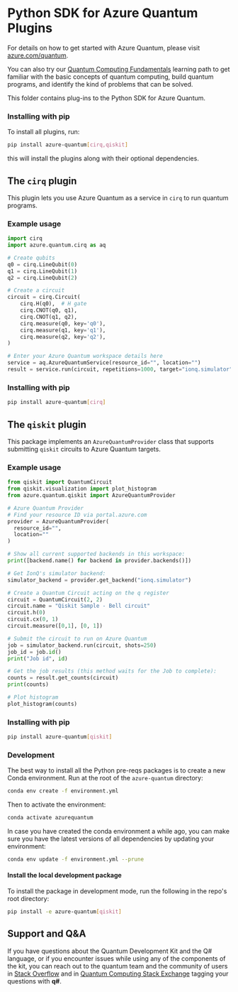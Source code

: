 # Python SDK for Azure Quantum Plugins #

For details on how to get started with Azure Quantum, please visit [azure.com/quantum](https://azure.com/quantum).

You can also try our [Quantum Computing Fundamentals](https://aka.ms/learnqc) learning path to get familiar with the basic concepts of quantum computing, build quantum programs, and identify the kind of problems that can be solved.

This folder contains plug-ins to the Python SDK for Azure Quantum.

### Installing with pip ###

To install all plugins, run:

```bash
pip install azure-quantum[cirq,qiskit]
```

this will install the plugins along with their optional dependencies.

## The `cirq` plugin ##

This plugin lets you use Azure Quantum as a service in  `cirq` to run quantum programs.

### Example usage ###

```python
import cirq
import azure.quantum.cirq as aq

# Create qubits
q0 = cirq.LineQubit(0)
q1 = cirq.LineQubit(1)
q2 = cirq.LineQubit(2)

# Create a circuit
circuit = cirq.Circuit(
    cirq.H(q0),  # H gate
    cirq.CNOT(q0, q1),
    cirq.CNOT(q1, q2),
    cirq.measure(q0, key='q0'),
    cirq.measure(q1, key='q1'),
    cirq.measure(q2, key='q2'),
)

# Enter your Azure Quantum workspace details here
service = aq.AzureQuantumService(resource_id="", location="")
result = service.run(circuit, repetitions=1000, target="ionq.simulator")
```

### Installing with pip ###

```bash
pip install azure-quantum[cirq]
```

## The `qiskit` plugin ##

This package implements an `AzureQuantumProvider` class that supports submitting `qiskit` circuits to Azure Quantum targets.

### Example usage ###

```python
from qiskit import QuantumCircuit
from qiskit.visualization import plot_histogram
from azure.quantum.qiskit import AzureQuantumProvider

# Azure Quantum Provider
# Find your resource ID via portal.azure.com
provider = AzureQuantumProvider(
  resource_id="",
  location=""
)

# Show all current supported backends in this workspace:
print([backend.name() for backend in provider.backends()])

# Get IonQ's simulator backend:
simulator_backend = provider.get_backend("ionq.simulator")

# Create a Quantum Circuit acting on the q register
circuit = QuantumCircuit(2, 2)
circuit.name = "Qiskit Sample - Bell circuit"
circuit.h(0)
circuit.cx(0, 1)
circuit.measure([0,1], [0, 1])

# Submit the circuit to run on Azure Quantum
job = simulator_backend.run(circuit, shots=250)
job_id = job.id()
print("Job id", id)

# Get the job results (this method waits for the Job to complete):
counts = result.get_counts(circuit)
print(counts)

# Plot histogram
plot_histogram(counts)
```

### Installing with pip ###

```bash
pip install azure-quantum[qiskit]
```

### Development ###

The best way to install all the Python pre-reqs packages is to create a new Conda environment.
Run at the root of the `azure-quantum` directory:

```bash
conda env create -f environment.yml
```

Then to activate the environment:

```bash
conda activate azurequantum
```

In case you have created the conda environment a while ago, you can make sure you have the latest versions of all dependencies by updating your environment:

```bash
conda env update -f environment.yml --prune
```

#### Install the local development package ####

To install the package in development mode, run the following in the repo's root directory:

```bash
pip install -e azure-quantum[qiskit]
```

## Support and Q&A ##

If you have questions about the Quantum Development Kit and the Q# language, or if you encounter issues while using any of the components of the kit, you can reach out to the quantum team and the community of users in [Stack Overflow](https://stackoverflow.com/questions/tagged/q%23) and in [Quantum Computing Stack Exchange](https://quantumcomputing.stackexchange.com/questions/tagged/q%23) tagging your questions with **q#**.
